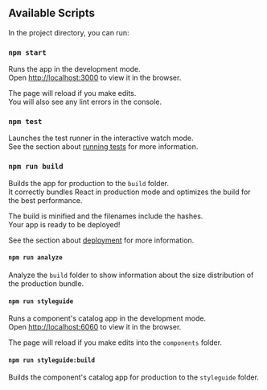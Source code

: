 ## Available Scripts

In the project directory, you can run:

### `npm start`

Runs the app in the development mode.<br>
Open [http://localhost:3000](http://localhost:3000) to view it in the browser.

The page will reload if you make edits.<br>
You will also see any lint errors in the console.

### `npm test`

Launches the test runner in the interactive watch mode.<br>
See the section about [running tests](https://facebook.github.io/create-react-app/docs/running-tests) for more information.

### `npm run build`

Builds the app for production to the `build` folder.<br>
It correctly bundles React in production mode and optimizes the build for the best performance.

The build is minified and the filenames include the hashes.<br>
Your app is ready to be deployed!

See the section about [deployment](https://facebook.github.io/create-react-app/docs/deployment) for more information.

#### `npm run analyze`

Analyze the `build` folder to show information about the size distribution of the production bundle.

#### `npm run styleguide`

Runs a component's catalog app in the development mode.<br>
Open [http://localhost:6060](http://localhost:6060) to view it in the browser.

The page will reload if you make edits into the `components` folder.

#### `npm run styleguide:build`

Builds the component's catalog app for production to the `styleguide` folder.
